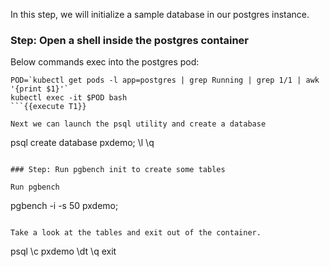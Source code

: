 In this step, we will initialize a sample database in our postgres instance.

### Step: Open a shell inside the postgres container

Below commands exec into the postgres pod:

```
POD=`kubectl get pods -l app=postgres | grep Running | grep 1/1 | awk '{print $1}'`
kubectl exec -it $POD bash
```{{execute T1}}

Next we can launch the psql utility and create a database
```
psql
create database pxdemo;
\l
\q
```{{execute T1}}

### Step: Run pgbench init to create some tables

Run pgbench 
```
pgbench -i -s 50 pxdemo;
```{{execute T1}}

Take a look at the tables and exit out of the container.
```
psql
\c pxdemo
\dt
\q
exit
```{{execute T1}}
